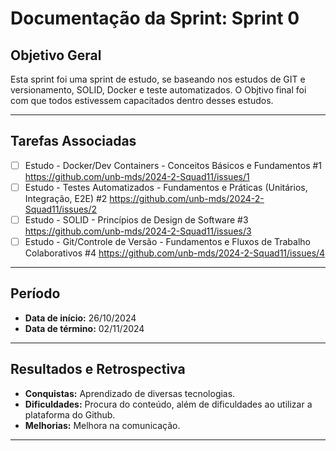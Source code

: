 # Documentação da Sprint: Sprint 0

## Objetivo Geral
Esta sprint foi uma sprint de estudo, se baseando nos estudos de GIT e versionamento, SOLID, Docker e teste automatizados. O Objtivo final foi com que todos estivessem capacitados dentro desses estudos.

---

## Tarefas Associadas

- [ ] Estudo - Docker/Dev Containers - Conceitos Básicos e Fundamentos #1 https://github.com/unb-mds/2024-2-Squad11/issues/1
- [ ] Estudo - Testes Automatizados - Fundamentos e Práticas (Unitários, Integração, E2E) #2 https://github.com/unb-mds/2024-2-Squad11/issues/2
- [ ] Estudo - SOLID - Princípios de Design de Software #3 https://github.com/unb-mds/2024-2-Squad11/issues/3 
- [ ] Estudo - Git/Controle de Versão - Fundamentos e Fluxos de Trabalho Colaborativos #4 https://github.com/unb-mds/2024-2-Squad11/issues/4

---

## Período
- **Data de início:** 26/10/2024 
- **Data de término:** 02/11/2024  

---

## Resultados e Retrospectiva

- **Conquistas:** Aprendizado de diversas tecnologias.  
- **Dificuldades:** Procura do conteúdo, além de dificuldades ao utilizar a plataforma do Github.
- **Melhorias:** Melhora na comunicação.

---
